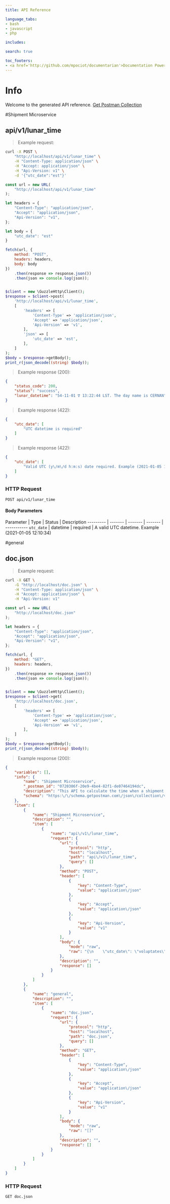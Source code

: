```yaml
---
title: API Reference

language_tabs:
- bash
- javascript
- php

includes:

search: true

toc_footers:
- <a href='http://github.com/mpociot/documentarian'>Documentation Powered by Documentarian</a>
---
```

<!-- START_INFO -->
# Info

Welcome to the generated API reference.
[Get Postman Collection](http://localhost/docs/collection.json)

<!-- END_INFO -->

#Shipment Microservice


<!-- START_afd89bcfaa57f6a3f44dd3b895007613 -->
## api/v1/lunar_time
> Example request:

```bash
curl -X POST \
    "http://localhost/api/v1/lunar_time" \
    -H "Content-Type: application/json" \
    -H "Accept: application/json" \
    -H "Api-Version: v1" \
    -d '{"utc_date":"est"}'

```

```javascript
const url = new URL(
    "http://localhost/api/v1/lunar_time"
);

let headers = {
    "Content-Type": "application/json",
    "Accept": "application/json",
    "Api-Version": "v1",
};

let body = {
    "utc_date": "est"
}

fetch(url, {
    method: "POST",
    headers: headers,
    body: body
})
    .then(response => response.json())
    .then(json => console.log(json));
```

```php

$client = new \GuzzleHttp\Client();
$response = $client->post(
    'http://localhost/api/v1/lunar_time',
    [
        'headers' => [
            'Content-Type' => 'application/json',
            'Accept' => 'application/json',
            'Api-Version' => 'v1',
        ],
        'json' => [
            'utc_date' => 'est',
        ],
    ]
);
$body = $response->getBody();
print_r(json_decode((string) $body));
```


> Example response (200):

```json
{
    "status_code": 200,
    "status": "success",
    "lunar_datetime": "54-11-01 ∇ 13:22:44 LST. The day name is CERNAN"
}
```
> Example response (422):

```json
{
    "utc_date": [
        "UTC datetime is required"
    ]
}
```
> Example response (422):

```json
{
    "utc_date": [
        "Valid UTC (y\/m\/d h:m:s) date required. Example (2021-01-05 12:10:34)"
    ]
}
```

### HTTP Request
`POST api/v1/lunar_time`

#### Body Parameters
Parameter | Type | Status | Description
--------- | ------- | ------- | ------- | -----------
    `utc_date` | datetime |  required  | A valid UTC datetime. Example (2021-01-05 12:10:34)
    
<!-- END_afd89bcfaa57f6a3f44dd3b895007613 -->

#general


<!-- START_cd4a874127cd23508641c63b640ee838 -->
## doc.json
> Example request:

```bash
curl -X GET \
    -G "http://localhost/doc.json" \
    -H "Content-Type: application/json" \
    -H "Accept: application/json" \
    -H "Api-Version: v1"
```

```javascript
const url = new URL(
    "http://localhost/doc.json"
);

let headers = {
    "Content-Type": "application/json",
    "Accept": "application/json",
    "Api-Version": "v1",
};

fetch(url, {
    method: "GET",
    headers: headers,
})
    .then(response => response.json())
    .then(json => console.log(json));
```

```php

$client = new \GuzzleHttp\Client();
$response = $client->get(
    'http://localhost/doc.json',
    [
        'headers' => [
            'Content-Type' => 'application/json',
            'Accept' => 'application/json',
            'Api-Version' => 'v1',
        ],
    ]
);
$body = $response->getBody();
print_r(json_decode((string) $body));
```


> Example response (200):

```json
{
    "variables": [],
    "info": {
        "name": "Shipment Microservice",
        "_postman_id": "0720306f-20e9-4be4-82f1-de07464194dc",
        "description": "This API to calculate the time when a shipment left Earth in UTC datetime and arrival to Lunar Colony.",
        "schema": "https:\/\/schema.getpostman.com\/json\/collection\/v2.0.0\/collection.json"
    },
    "item": [
        {
            "name": "Shipment Microservice",
            "description": "",
            "item": [
                {
                    "name": "api\/v1\/lunar_time",
                    "request": {
                        "url": {
                            "protocol": "http",
                            "host": "localhost",
                            "path": "api\/v1\/lunar_time",
                            "query": []
                        },
                        "method": "POST",
                        "header": [
                            {
                                "key": "Content-Type",
                                "value": "application\/json"
                            },
                            {
                                "key": "Accept",
                                "value": "application\/json"
                            },
                            {
                                "key": "Api-Version",
                                "value": "v1"
                            }
                        ],
                        "body": {
                            "mode": "raw",
                            "raw": "{\n    \"utc_date\": \"voluptates\"\n}"
                        },
                        "description": "",
                        "response": []
                    }
                }
            ]
        },
        {
            "name": "general",
            "description": "",
            "item": [
                {
                    "name": "doc.json",
                    "request": {
                        "url": {
                            "protocol": "http",
                            "host": "localhost",
                            "path": "doc.json",
                            "query": []
                        },
                        "method": "GET",
                        "header": [
                            {
                                "key": "Content-Type",
                                "value": "application\/json"
                            },
                            {
                                "key": "Accept",
                                "value": "application\/json"
                            },
                            {
                                "key": "Api-Version",
                                "value": "v1"
                            }
                        ],
                        "body": {
                            "mode": "raw",
                            "raw": "[]"
                        },
                        "description": "",
                        "response": []
                    }
                }
            ]
        }
    ]
}
```

### HTTP Request
`GET doc.json`


<!-- END_cd4a874127cd23508641c63b640ee838 -->


